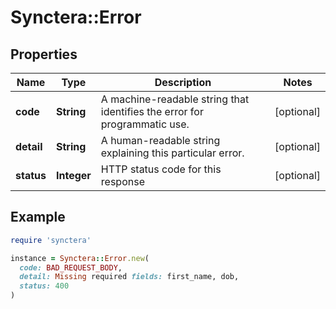 # Synctera::Error

## Properties

| Name | Type | Description | Notes |
| ---- | ---- | ----------- | ----- |
| **code** | **String** | A machine-readable string that identifies the error for programmatic use.  | [optional] |
| **detail** | **String** | A human-readable string explaining this particular error.  | [optional] |
| **status** | **Integer** | HTTP status code for this response | [optional] |

## Example

```ruby
require 'synctera'

instance = Synctera::Error.new(
  code: BAD_REQUEST_BODY,
  detail: Missing required fields: first_name, dob,
  status: 400
)
```

